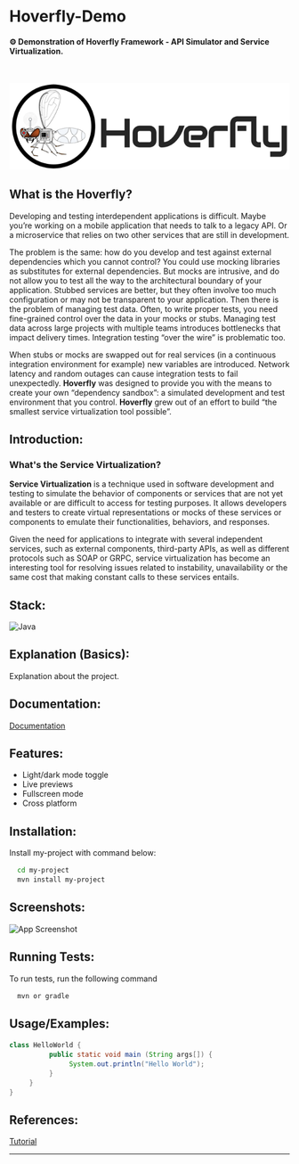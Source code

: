# Hoverfly-Demo

#### ⚙️ Demonstration of Hoverfly Framework - API Simulator and Service Virtualization.

<br />
<p align="center">
  <img src="./img/hoverfly_logo.png" alt="Hoverfly Logo"></img>
</p>

## What is the Hoverfly?

Developing and testing interdependent applications is difficult.
Maybe you’re working on a mobile application that needs to talk to a legacy API. Or a microservice that relies on two other services that are still in development.

The problem is the same: how do you develop and test against external dependencies which you cannot control?
You could use mocking libraries as substitutes for external dependencies. But mocks are intrusive, and do not allow  you to test all the way to the architectural boundary of your application.
Stubbed services are better, but they often involve too much configuration or may not be transparent to your application.
Then there is the problem of managing test data. Often, to write proper tests, you need fine-grained control over the data in your mocks or stubs. Managing test data across large projects with multiple teams introduces bottlenecks that impact delivery times.
Integration testing “over the wire” is problematic too.

When stubs or mocks are swapped out for real services (in a continuous integration environment for example) new variables are introduced. Network latency and random outages can cause integration tests to fail unexpectedly.
**Hoverfly** was designed to provide you with the means to create your own “dependency sandbox”: a simulated development and test environment that you control.
**Hoverfly** grew out of an effort to build “the smallest service virtualization tool possible”.

## Introduction:

### What's the Service Virtualization?

**Service Virtualization** is a technique used in software development and testing to simulate the behavior of components or services that are not yet available or are difficult to access for testing purposes.
It allows developers and testers to create virtual representations or mocks of these services or components to emulate their functionalities, behaviors, and responses.

Given the need for applications to integrate with several independent services, such as external components, third-party APIs, as well as different protocols such as SOAP or GRPC, service virtualization has become an interesting tool for resolving issues related to instability, unavailability or the same cost that making constant calls to these services entails.

## Stack:

![Java](https://img.shields.io/badge/java-%23ED8B00.svg?style=for-the-badge&logo=openjdk&logoColor=white)

## Explanation (Basics):

Explanation about the project.

## Documentation:

[Documentation](https://linktodocumentation)

## Features:

- Light/dark mode toggle
- Live previews
- Fullscreen mode
- Cross platform

## Installation:

Install my-project with command below:

```bash
  cd my-project
  mvn install my-project
```

## Screenshots:

![App Screenshot](https://via.placeholder.com/468x300?text=App+Screenshot+Here)

## Running Tests:

To run tests, run the following command

```bash
  mvn or gradle
```

## Usage/Examples:

```java
class HelloWorld {
          public static void main (String args[]) {
               System.out.println("Hello World");
          }
     }
}
```

## References:

[Tutorial](https://linktotutorial)

---

